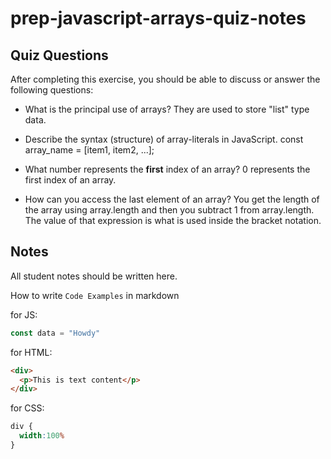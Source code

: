 # prep-javascript-arrays-quiz-notes



## Quiz Questions

After completing this exercise, you should be able to discuss or answer the following questions:

- What is the principal use of arrays?
They are used to store "list" type data.

- Describe the syntax (structure) of array-literals in JavaScript.
const array_name = [item1, item2, ...];

- What number represents the **first** index of an array?
0 represents the first index of an array.

- How can you access the last element of an array?
You get the length of the array using array.length and then you subtract 1 from array.length. The value of that expression is what is used inside the bracket notation.

## Notes

All student notes should be written here.


How to write `Code Examples` in markdown

for JS:
```javascript
const data = "Howdy"
```

for HTML:
```html
<div>
  <p>This is text content</p>
</div>
```

for CSS:
```css
div {
  width:100%
}
```
